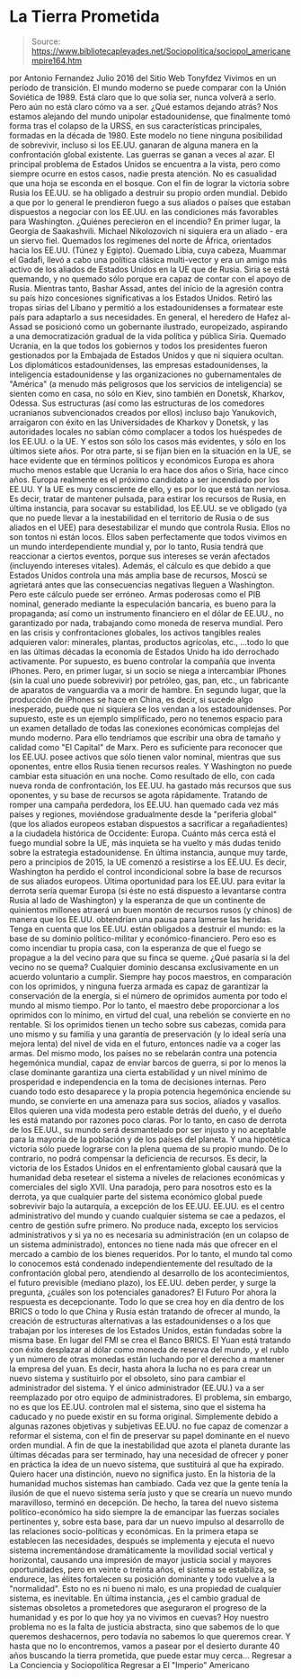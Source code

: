 # La Tierra Prometida

> Source: https://www.bibliotecapleyades.net/Sociopolitica/sociopol_americanempire164.htm

por Antonio Fernandez
Julio 2016
del Sitio Web Tonyfdez
Vivimos en un período de transición.
El mundo moderno se puede comparar con la Unión Soviética de 1989. Está claro que lo que solía ser, nunca volverá a serlo. Pero aún no está claro cómo va a ser.
¿Qué estamos dejando atrás? Nos estamos alejando del mundo unipolar estadounidense, que finalmente tomó forma tras el colapso de la URSS, en sus características principales, formadas en la década de 1980.
Este modelo no tiene ninguna posibilidad de sobrevivir, incluso si los EE.UU. ganaran de alguna manera en la confrontación global existente.
Las guerras se ganan a veces al azar. El principal problema de Estados Unidos se encuentra a la vista, pero como siempre ocurre en estos casos, nadie presta atención. No es casualidad que una hoja se esconda en el bosque.
Con el fin de lograr la victoria sobre Rusia los EE.UU. se ha obligado a destruir su propio orden mundial.
Debido a que por lo general le prendieron fuego a sus aliados o países que estaban dispuestos a negociar con los EE.UU. en las condiciones más favorables para Washington.
¿Quiénes perecieron en el incendio? En primer lugar, la Georgia de Saakashvili. Michael Nikolozovich ni siquiera era un aliado - era un siervo fiel.
Quemados los regímenes del norte de África, orientados hacia los EE.UU. (Túnez y Egipto). Quemado Libia, cuya cabeza, Muammar el Gadafi, llevó a cabo una política clásica multi-vector y era un amigo más activo de los aliados de Estados Unidos en la UE que de Rusia. Siria se está quemando, y no quemado sólo porque era capaz de contar con el apoyo de Rusia.
Mientras tanto, Bashar Assad, antes del inicio de la agresión contra su país hizo concesiones significativas a los Estados Unidos. Retiró las tropas sirias del Líbano y permitió a los estadounidenses a formatear este país para adaptarlo a sus necesidades.
En general, el heredero de Hafez al-Assad se posicionó como un gobernante ilustrado, europeizado, aspirando a una democratización gradual de la vida política y pública Siria. Quemado Ucrania, en la que todos los gobiernos y todos los presidentes fueron gestionados por la Embajada de Estados Unidos y que ni siquiera ocultan.
Los diplomáticos estadounidenses, las empresas estadounidenses, la inteligencia estadounidense y las organizaciones no gubernamentales de "América" (a menudo más peligrosos que los servicios de inteligencia) se sienten como en casa, no sólo en Kiev, sino también en Donetsk, Kharkov, Odessa.
Sus estructuras (así como las estructuras de los comedores ucranianos subvencionados creados por ellos) incluso bajo Yanukovich, arraigaron con éxito en las Universidades de Kharkov y Donetsk, y las autoridades locales no sabían cómo complacer a todos los huéspedes de los EE.UU. o la UE. Y estos son sólo los casos más evidentes, y sólo en los últimos siete años.
Por otra parte, si se fijan bien en la situación en la UE, se hace evidente que en términos políticos y económicos Europa es ahora mucho menos estable que Ucrania lo era hace dos años o Siria, hace cinco años.
Europa realmente es el próximo candidato a ser incendiado por los EE.UU. Y la UE es muy consciente de ello, y es por lo que está tan nerviosa. Es decir, tratar de mantener pulsada, para estirar los recursos de Rusia, en última instancia, para socavar su estabilidad, los EE.UU. se ve obligado (ya que no puede llevar a la inestabilidad en el territorio de Rusia o de sus aliados en el UEE) para desestabilizar el mundo que controla Rusia. Ellos no son tontos ni están locos. Ellos saben perfectamente que todos vivimos en un mundo interdependiente mundial y, por lo tanto, Rusia tendrá que reaccionar a ciertos eventos, porque sus intereses se verán afectados (incluyendo intereses vitales).
Además, el cálculo es que debido a que Estados Unidos controla una más amplia base de recursos, Moscú se agrietará antes que las consecuencias negativas lleguen a Washington.
Pero este cálculo puede ser erróneo. Armas poderosas como el PIB nominal, generado mediante la especulación bancaria, es bueno para la propaganda; así como un instrumento financiero en el dólar de EE.UU., no garantizado por nada, trabajando como moneda de reserva mundial.
Pero en las crisis y confrontaciones globales, los activos tangibles reales adquieren valor:
minerales, plantas, productos agrícolas, etc.,
...todo lo que en las últimas décadas la economía de Estados Unido ha ido derrochado activamente.
Por supuesto, es bueno controlar la compañía que inventa iPhones.
Pero, en primer lugar, si un socio se niega a intercambiar iPhones (sin la cual uno puede sobrevivir) por petróleo, gas, pan, etc., un fabricante de aparatos de vanguardia va a morir de hambre.
En segundo lugar, que la producción de iPhones se hace en China, es decir, si sucede algo inesperado, puede que ni siquiera se los vendan a los estadounidenses. Por supuesto, este es un ejemplo simplificado, pero no tenemos espacio para un examen detallado de todas las conexiones económicas complejas del mundo moderno. Para ello tendríamos que escribir una obra de tamaño y calidad como "El Capital" de Marx.
Pero es suficiente para reconocer que los EE.UU. posee activos que sólo tienen valor nominal, mientras que sus oponentes, entre ellos Rusia tienen recursos reales.
Y Washington no puede cambiar esta situación en una noche. Como resultado de ello, con cada nueva ronda de confrontación, los EE.UU. ha gastado más recursos que sus oponentes, y su base de recursos se agota rápidamente.
Tratando de romper una campaña perdedora, los EE.UU. han quemado cada vez más países y regiones, moviéndose gradualmente desde la "periferia global" (que los aliados europeos estaban dispuestos a sacrificar a regañadientes) a la ciudadela histórica de Occidente:
Europa.
Cuánto más cerca está el fuego mundial sobre la UE, más inquieta se ha vuelto y más dudas tenido sobre la estrategia estadounidense.
En última instancia, aunque muy tarde, pero a principios de 2015, la UE comenzó a resistirse a los EE.UU. Es decir, Washington ha perdido el control incondicional sobre la base de recursos de sus aliados europeos. Última oportunidad para los EE.UU. para evitar la derrota sería quemar Europa (si éste no está dispuesto a levantarse contra Rusia al lado de Washington) y la esperanza de que un continente de quinientos millones atraerá un buen montón de recursos rusos (y chinos) de manera que los EE.UU. obtendrían una pausa para lamerse las heridas. Tenga en cuenta que los EE.UU. están obligados a destruir el mundo:
es la base de su dominio político-militar y económico-financiero.
Pero eso es como incendiar tu propia casa, con la esperanza de que el fuego se propague a la del vecino para que su finca se queme.
¿Qué pasaría si la del vecino no se quema?
Cualquier dominio descansa exclusivamente en un acuerdo voluntario a cumplir. Siempre hay pocos maestros, en comparación con los oprimidos, y ninguna fuerza armada es capaz de garantizar la conservación de la energía, si el número de oprimidos aumenta por todo el mundo al mismo tiempo.
Por lo tanto, el maestro debe proporcionar a los oprimidos con lo mínimo, en virtud del cual, una rebelión se convierte en no rentable.
Si los oprimidos tienen un techo sobre sus cabezas, comida para uno mismo y su familia y una garantía de preservación (y lo ideal sería una mejora lenta) del nivel de vida en el futuro, entonces nadie va a coger las armas.
Del mismo modo, los países no se rebelarán contra una potencia hegemónica mundial, capaz de enviar barcos de guerra, si por lo menos la clase dominante garantiza una cierta estabilidad y un nivel mínimo de prosperidad e independencia en la toma de decisiones internas. Pero cuando todo esto desaparece y la propia potencia hegemónica enciende su mundo, se convierte en una amenaza para sus socios, aliados y vasallos. Ellos quieren una vida modesta pero estable detrás del dueño, y el dueño les está matando por razones poco claras. Por lo tanto, en caso de derrota de los EE.UU., su mundo será desmantelado por ser injusto y no aceptable para la mayoría de la población y de los países del planeta. Y una hipotética victoria sólo puede lograrse con la plena quema de su propio mundo.
De lo contrario, no podrá compensar la deficiencia de recursos. Es decir, la victoria de los Estados Unidos en el enfrentamiento global causará que la humanidad deba resetear el sistema a niveles de relaciones económicas y comerciales del siglo XVII.
Una paradoja, pero para nosotros esto es la derrota, ya que cualquier parte del sistema económico global puede sobrevivir bajo la autarquía, a excepción de los EE.UU.
EE.UU. es el centro administrativo del mundo y cuando cualquier sistema se cae a pedazos, el centro de gestión sufre primero.
No produce nada, excepto los servicios administrativos y si ya no es necesaria su administración (en un colapso de un sistema administrado), entonces no tiene nada más que ofrecer en el mercado a cambio de los bienes requeridos. Por lo tanto, el mundo tal como lo conocemos está condenado independientemente del resultado de la confrontación global pero, atendiendo al desarrollo de los acontecimientos, el futuro previsible (mediano plazo), los EE.UU. deben perder, y surge la pregunta,
¿cuáles son los potenciales ganadores?
El Futuro Por ahora la respuesta es decepcionante.
Todo lo que se crea hoy en día dentro de los BRICS o todo lo que China y Rusia están tratando de ofrecer al mundo, la creación de estructuras alternativas a las estadounidenses o a los que trabajan por los intereses de los Estados Unidos, están fundadas sobre la misma base.
En lugar del FMI se crea el Banco BRICS. El Yuan está tratando con éxito desplazar al dólar como moneda de reserva del mundo, y el rublo y un número de otras monedas están luchando por el derecho a mantener la empresa del yuan. Es decir, hasta ahora la lucha no es para crear un nuevo sistema y sustituirlo por el obsoleto, sino para cambiar el administrador del sistema. Y el único administrador (EE.UU.) va a ser reemplazado por otro equipo de administradores.
El problema, sin embargo, no es que los EE.UU. controlen mal el sistema, sino que el sistema ha caducado y no puede existir en su forma original.
Simplemente debido a algunas razones objetivas y subjetivas EE.UU. no fue capaz de comenzar a reformar el sistema, con el fin de preservar su papel dominante en el nuevo orden mundial. A fin de que la inestabilidad que azota el planeta durante las últimas décadas para ser terminado, hay una necesidad de ofrecer y poner en práctica la idea de un nuevo sistema, que sustituirá al que ha expirado.
Quiero hacer una distinción, nuevo no significa justo.
En la historia de la humanidad muchos sistemas han cambiado. Cada vez que la gente tenía la ilusión de que el nuevo sistema sería justo y que se crearía un nuevo mundo maravilloso, terminó en decepción. De hecho, la tarea del nuevo sistema político-económico ha sido siempre la de emancipar las fuerzas sociales pertinentes y, sobre esta base, para dar un nuevo impulso al desarrollo de las relaciones socio-políticas y económicas.
En la primera etapa se establecen las necesidades, después se implementa y ejecuta el nuevo sistema incrementándose dramáticamente la movilidad social vertical y horizontal, causando una impresión de mayor justicia social y mayores oportunidades, pero en veinte o treinta años, el sistema se estabiliza, se endurece, las élites fortalecen su posición dominante y todo vuelve a la "normalidad". Esto no es ni bueno ni malo, es una propiedad de cualquier sistema, es inevitable.
En última instancia,
¿es el cambio gradual de sistemas obsoletos a prometedores que aseguraron el progreso de la humanidad y es por lo que hoy ya no vivimos en cuevas?
Hoy nuestro problema no es la falta de justicia abstracta, sino que sabemos de lo que queremos deshacernos, pero todavía no sabemos lo que queremos crear.
Y hasta que no lo encontremos, vamos a pasear por el desierto durante 40 años buscando la tierra prometida, que puede estar muy cerca...
Regresar a La Conciencia y Sociopolítica
Regresar a El "Imperio" Americano
